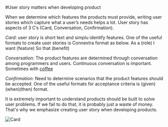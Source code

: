 #User story matters when developing product


When we determine which features the products must provide, writing user stories which capture what a user’s needs helps a lot. User story has aspects of 3 C’s (Card, Conversation, Confirmation).
 
*Card:* user story is short text and simplu identify features. One of the useful formats to create user stories is Connextra format as below.
As a (role)
I want (feature)
So that (benefit)
 
*Conversation:* The product features are determined through conversation among programmers and users.
Continuous conversation is important. Sometimes with [coffee](http://www.starbucks.com/) 
 
 
*Confirmation:* Need to determine scenarios that the product features should be accepted. One of the useful formats for acceptance criteria is (given)(when)(then) format.

It is extremely important to understand products should be built to solve user problems. If we fail to do that, it is probably just a waste of money. That's why we emphasize creating user story when developing products.

![Card](http://iif.co.nz/wp-content/uploads/2015/06/Post-it.jpg)


